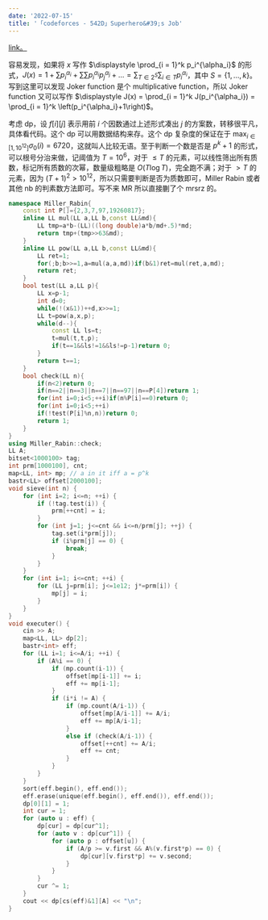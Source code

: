 ```yaml
---
date: '2022-07-15'
title: '「codeforces - 542D」Superhero&#39;s Job'
---
```


[link。](http://codeforces.com/problemset/problem/542/D)

容易发现，如果将 $x$ 写作 $\displaystyle \prod_{i = 1}^k p_i^{\alpha_i}$ 的形式，$\displaystyle J(x) = 1+\sum p_i^{\alpha_i}+\sum\sum p_i^{\alpha_i}p_j^{\alpha_j}+\dots = \sum_{T \in 2^S} \sum_{i \in T} p_i^{\alpha_i}$，其中 $S = \{1, \dots, k\}$。写到这里可以发现 Joker function 是个 multiplicative function，所以 Joker function 又可以写作 $\displaystyle J(x) = \prod_{i = 1}^k J(p_i^{\alpha_i}) = \prod_{i = 1}^k \left(p_i^{\alpha_i}+1\right)$。

考虑 dp，设 $f[i][j]$ 表示用前 $i$ 个因数通过上述形式凑出 $j$ 的方案数，转移很平凡，具体看代码。这个 dp 可以用数据结构来存。这个 dp 复杂度的保证在于 $\displaystyle \max_{i \in [1, 10^{12}]} {\sigma_0(i)} = 6720$，这就叫人比较无语。至于判断一个数是否是 $p^k+1$ 的形式，可以根号分治来做，记阈值为 $T = 10^6$，对于 $\leqslant T$ 的元素，可以线性筛出所有质数，标记所有质数的次幂，数量级粗略是 $O(T\log T)$，完全跑不满；对于 $> T$ 的元素，因为 $(T+1)^2 > 10^{12}$，所以只需要判断是否为质数即可，Miller Rabin 或者其他 nb 的判素数方法即可。写不来 MR 所以直接蒯了个 mrsrz 的。

```cpp
namespace Miller_Rabin{
	const int P[]={2,3,7,97,19260817};
	inline LL mul(LL a,LL b,const LL&md){
		LL tmp=a*b-(LL)((long double)a*b/md+.5)*md;
		return tmp+(tmp>>63&md);
	} 
	inline LL pow(LL a,LL b,const LL&md){
		LL ret=1;
		for(;b;b>>=1,a=mul(a,a,md))if(b&1)ret=mul(ret,a,md);
		return ret;
	}
	bool test(LL a,LL p){
		LL x=p-1;
		int d=0;
		while(!(x&1))++d,x>>=1;
		LL t=pow(a,x,p);
		while(d--){
			const LL ls=t;
			t=mul(t,t,p);
			if(t==1&&ls!=1&&ls!=p-1)return 0;
		}
		return t==1;
	}
	bool check(LL n){
		if(n<2)return 0;
		if(n==2||n==3||n==7||n==97||n==P[4])return 1;
		for(int i=0;i<5;++i)if(n%P[i]==0)return 0;
		for(int i=0;i<5;++i)
		if(!test(P[i]%n,n))return 0;
		return 1;
	}
}
using Miller_Rabin::check;
LL A;
bitset<1000100> tag;
int prm[1000100], cnt;
map<LL, int> mp; // a in it iff a = p^k
bastr<LL> offset[2000100];
void sieve(int n) {
    for (int i=2; i<=n; ++i) {
        if (!tag.test(i)) {
            prm[++cnt] = i;
        }
        for (int j=1; j<=cnt && i<=n/prm[j]; ++j) {
            tag.set(i*prm[j]);
            if (i%prm[j] == 0) {
                break;
            }
        }
    }
    for (int i=1; i<=cnt; ++i) {
        for (LL j=prm[i]; j<=1e12; j*=prm[i]) {
            mp[j] = i;
        }
    }
}
void executer() {
    cin >> A;
    map<LL, LL> dp[2];
    bastr<int> eff;
    for (LL i=1; i<=A/i; ++i) {
        if (A%i == 0) {
            if (mp.count(i-1)) {
                offset[mp[i-1]] += i;
                eff += mp[i-1];
            }
            if (i*i != A) {
                if (mp.count(A/i-1)) {
                    offset[mp[A/i-1]] += A/i;
                    eff += mp[A/i-1];
                }
                else if (check(A/i-1)) {
                    offset[++cnt] += A/i;
                    eff += cnt;
                }
            }
        }
    }
    sort(eff.begin(), eff.end());
    eff.erase(unique(eff.begin(), eff.end()), eff.end());
    dp[0][1] = 1;
    int cur = 1;
    for (auto u : eff) {
        dp[cur] = dp[cur^1];
        for (auto v : dp[cur^1]) {
            for (auto p : offset[u]) {
                if (A/p >= v.first && A%(v.first*p) == 0) {
                    dp[cur][v.first*p] += v.second;
                }
            }
        }
        cur ^= 1;
    }
    cout << dp[cs(eff)&1][A] << "\n";
}
```